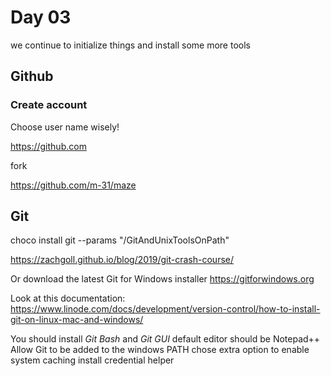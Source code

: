 # Day 03

we continue to initialize things and install some more tools

## Github

### Create account

Choose user name wisely!

https://github.com


fork

https://github.com/m-31/maze


## Git

   choco install git --params "/GitAndUnixToolsOnPath"

https://zachgoll.github.io/blog/2019/git-crash-course/

Or download the latest Git for Windows installer https://gitforwindows.org

Look at this documentation:
https://www.linode.com/docs/development/version-control/how-to-install-git-on-linux-mac-and-windows/

You should install _Git Bash_ and _Git GUI_ 
default editor should be Notepad++
Allow Git to be added to the windows PATH
chose extra option to enable system caching
install credential helper


